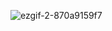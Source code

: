![ezgif-2-870a9159f7](https://github.com/Team7InventorySystem/.github/assets/150554741/f8d8e332-ae8a-41d8-9285-c0ab5723ad28)
